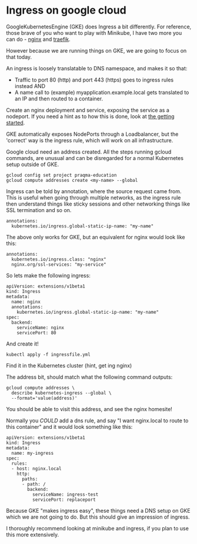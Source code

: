 # Ingress on google cloud

GoogleKubernetesEngine (GKE) does Ingress a bit differently. For reference, those brave of you who want to play with Minikube, I have two more you can do - [nginx](03-ingress-nginx.md) and [traefik](03-ingress-traefik.md).

However because we are running things on GKE, we are going to focus on that today. 

An ingress is loosely translatable to DNS namespace, and makes it so that: 
- Traffic to port 80 (http) and port 443 (https) goes to ingress rules instead AND
- A name call to (example) myapplication.example.local gets translated to an IP and then routed to a container.


Create an nginx deployment and service, exposing the service as a nodeport. If you need a hint as to how this is done, look at [the getting started](01-getting-started.md).

GKE automatically exposes NodePorts through a Loadbalancer, but the 'correct' way is the ingress rule, which will work on all infrastructure. 

Google cloud need an address created. All the steps running gcloud commands, are unusual and can be disregarded for a normal Kubernetes setup outside of GKE. 

```
gcloud config set project praqma-education
gcloud compute addresses create <my-name> --global
```
Ingress can be told by annotation, where the source request came from. This is useful when going through multiple networks, as the ingress rule then understand things like sticky sessions and other networking things like SSL termination and so on. 

```
annotations:
  kubernetes.io/ingress.global-static-ip-name: "my-name"
```

The above only works for GKE, but an equivalent for nginx would look like this: 

```
annotations:
  kubernetes.io/ingress.class: "nginx"
  nginx.org/ssl-services: "my-service"
```

So lets make the following ingress: 

```
apiVersion: extensions/v1beta1
kind: Ingress
metadata:
  name: nginx
  annotations:
    kubernetes.io/ingress.global-static-ip-name: "my-name"
spec:
  backend:
    serviceName: nginx
    servicePort: 80
```

And create it! 
```
kubectl apply -f ingressfile.yml
```

Find it in the Kubernetes cluster (hint, get ing nginx)

The address bit, should match what the following command outputs: 
```
gcloud compute addresses \
  describe kubernetes-ingress --global \
  --format='value(address)'
```

You should be able to visit this address, and see the nginx homesite! 

Normally you *COULD* add a dns rule, and say "I want nginx.local to route to this container" and it would look something like this: 
```
apiVersion: extensions/v1beta1
kind: Ingress
metadata:
  name: my-ingress
spec:
  rules:
  - host: nginx.local
    http:
      paths:
      - path: /
        backend:
          serviceName: ingress-test
          servicePort: replaceport
```

Because GKE "makes ingress easy", these things need a DNS setup on GKE which we are not going to do. But this should give an impression of ingress. 

I thoroughly recommend looking at minikube and ingress, if you plan to use this more extensively.
